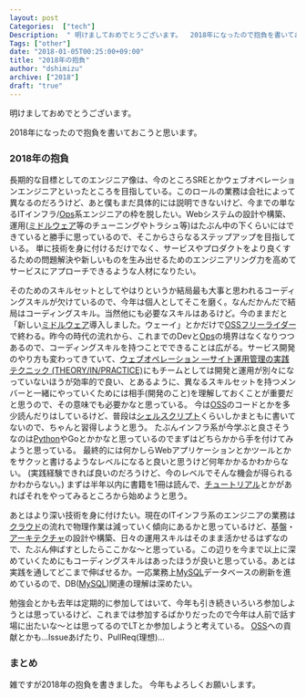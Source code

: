```yaml
---
layout: post
Categories:  ["tech"]
Description:  " 明けましておめでとうございます。  2018年になったので抱負を書いておこうと思います。 "
Tags: ["other"]
date: "2018-01-05T00:25:00+09:00"
title: "2018年の抱負"
author: "dshimizu"
archive: ["2018"]
draft: "true"
---
```


<body>
<p>明けましておめでとうございます。</p>

<p>2018年になったので抱負を書いておこうと思います。</p>
</body>

<!-- more -->

<body>
<h3>2018年の抱負</h3>


<p>長期的な目標としてのエンジニア像は、今のところSREとかウェブオペレーションエンジニアといったところを目指している。このロールの業務は会社によって異なるのだろうけど、あと僕もまだ具体的には説明できないけど、今までの単なるITインフラ/<a class="keyword" href="http://d.hatena.ne.jp/keyword/Ops">Ops</a>系エンジニアの枠を脱したい。Webシステムの設計や構築、運用(<a class="keyword" href="http://d.hatena.ne.jp/keyword/%A5%DF%A5%C9%A5%EB%A5%A6%A5%A7%A5%A2">ミドルウェア</a>等のチューニングやトラシュ等)はたぶん中の下くらいにはできていると勝手に思っているので、そこからさらなるステップアップを目指している。
単に技術を身に付けるだけでなく、サービスやプロダクトをより良くするための問題解決や新しいものを生み出せるためのエンジニアリング力を高めてサービスにアプローチできるような人材になりたい。</p>

<p>そのためのスキルセットとしてやはりというか結局最も大事と思われるコーディングスキルが欠けているので、今年は個人としてそこを磨く。なんだかんだで結局はコーディングスキル。当然他にも必要なスキルはあるけど。今のままだと「新しい<a class="keyword" href="http://d.hatena.ne.jp/keyword/%A5%DF%A5%C9%A5%EB%A5%A6%A5%A7%A5%A2">ミドルウェア</a>導入しました。ウェーイ」とかだけで<a class="keyword" href="http://d.hatena.ne.jp/keyword/OSS">OSS</a><a class="keyword" href="http://d.hatena.ne.jp/keyword/%A5%D5%A5%EA%A1%BC%A5%E9%A5%A4%A5%C0%A1%BC">フリーライダー</a>で終わる。昨今の時代の流れから、これまでのDevと<a class="keyword" href="http://d.hatena.ne.jp/keyword/Ops">Ops</a>の境界はなくなりつつあるので、コーディングスキルを持つことでできることは広がる。サービス開発のやり方も変わってきていて、<a target="_blank" href="https://www.amazon.co.jp/gp/product/4873114934/ref=as_li_tl?ie=UTF8&amp;camp=247&amp;creative=1211&amp;creativeASIN=4873114934&amp;linkCode=as2&amp;tag=dshimizu05-22&amp;linkId=4aab493f1f7efb86b52454eabc8746f5" rel="noopener noreferrer">ウェブオペレーション ―サイト運用管理の実践テクニック (THEORY/IN/PRACTICE)</a><img src="//ir-jp.amazon-adsystem.com/e/ir?t=dshimizu05-22&amp;l=am2&amp;o=9&amp;a=4873114934" width="1" height="1" border="0" alt="" style="border:none !important; margin:0px !important;">にもチームとしては開発と運用が別々になっていないほうが効率的で良い、とあるように、異なるスキルセットを持つメンバーと一緒にやっていくためには相手(開発のこと)を理解しておくことが重要だと思うので、その意味でも必要かなと思っている。
今は<a class="keyword" href="http://d.hatena.ne.jp/keyword/OSS">OSS</a>のコードとかを多少読んだりはしているけど、普段は<a class="keyword" href="http://d.hatena.ne.jp/keyword/%A5%B7%A5%A7%A5%EB%A5%B9%A5%AF%A5%EA%A5%D7%A5%C8">シェルスクリプト</a>くらいしかまともに書いてないので、ちゃんと習得しようと思う。
たぶんインフラ系が今学ぶと良さそうなのは<a class="keyword" href="http://d.hatena.ne.jp/keyword/Python">Python</a>やGoとかかなと思っているのでまずはどちらかから手を付けてみようと思っている。
最終的には何かしらWebアプリケーションとかツールとかをサクッと書けるようなレベルになると良いと思うけど何年かかるかわからない。
(実践経験できれば良いのだろうけど、今のレベルでそんな機会が得られるかわからない。)
まずは半年以内に書籍を1冊は読んで、<a class="keyword" href="http://d.hatena.ne.jp/keyword/%A5%C1%A5%E5%A1%BC%A5%C8%A5%EA%A5%A2%A5%EB">チュートリアル</a>とかがあればそれをやってみるところから始めようと思う。</p>

<p>あとはより深い技術を身に付けたい。現在のITインフラ系のエンジニアの業務は<a class="keyword" href="http://d.hatena.ne.jp/keyword/%A5%AF%A5%E9%A5%A6%A5%C9">クラウド</a>の流れで物理作業は減っていく傾向にあるかと思っているけど、基盤・<a class="keyword" href="http://d.hatena.ne.jp/keyword/%A5%A2%A1%BC%A5%AD%A5%C6%A5%AF%A5%C1%A5%E3">アーキテクチャ</a>の設計や構築、日々の運用スキルはそのまま活かせるはずなので、たぶん伸ばすとしたらここかな～と思っている。この辺りを今まで以上に深めていくためにもコーディングスキルはあったほうが良いと思っている。あとは実践を通してどこまで伸ばせるか。一応業務上<a class="keyword" href="http://d.hatena.ne.jp/keyword/MySQL">MySQL</a>データベースの刷新を進めているので、DB(<a class="keyword" href="http://d.hatena.ne.jp/keyword/MySQL">MySQL</a>)関連の理解は深めたい。</p>

<p>勉強会とかも去年は定期的に参加してはいて、今年も引き続きいろいろ参加しようとは思っているけど、これまでは参加するばかりだったので今年は人前で話す場に出たいな～とは思ってるのでLTとか参加しようと考えている。
<a class="keyword" href="http://d.hatena.ne.jp/keyword/OSS">OSS</a>への貢献とかも…Issueあげたり、PullReq(理想)…</p>

<h3>まとめ</h3>


<p>雑ですが2018年の抱負を書きました。
今年もよろしくお願いします。</p>
</body>
